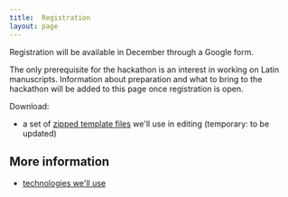 ```yaml
---
title:  Registration
layout: page
---
```



Registration will be available in December through a Google form.

The only prerequisite for the hackathon is an interest in working on Latin manuscripts.  Information about preparation and what to bring to the hackathon will be added to this page once registration is open.


Download:

-  a set of [zipped template files](https://github.com/HCMID/ms-hackathon-2018/blob/master/templates.zip?raw=true) we'll use in editing (temporary: to be updated)




## More information

-  [technologies we'll use](tech)
